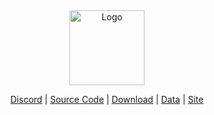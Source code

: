 <div align="center">

<img src="./resources/icons/icon.ico" alt="Logo" width="120" />

[Discord](#) | [Source Code](https://github.com/iijwlts/iijwLauncher) | [Download](https://github.com/iijwlts/iijwLauncher/releases) | [Data](https://github.com/iijwlts/iijwLauncherData) | [Site](#)

</div>
